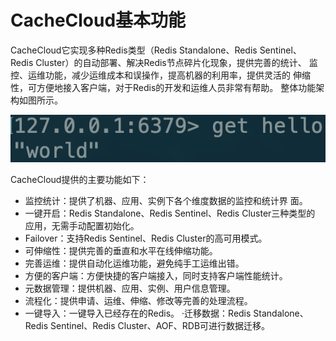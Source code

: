 # CacheCloud基本功能

CacheCloud它实现多种Redis类型（Redis Standalone、Redis Sentinel、 Redis Cluster）的自动部署、解决Redis节点碎片化现象，提供完善的统计、 监控、运维功能，减少运维成本和误操作，提高机器的利用率，提供灵活的 伸缩性，可方便地接入客户端，对于Redis的开发和运维人员非常有帮助。 整体功能架构如图所示。

![](../../.gitbook/assets/image%20%2837%29.png)

CacheCloud提供的主要功能如下： 

* 监控统计：提供了机器、应用、实例下各个维度数据的监控和统计界 面。 
* 一键开启：Redis Standalone、Redis Sentinel、Redis Cluster三种类型的 应用，无需手动配置初始化。 
* Failover：支持Redis Sentinel、Redis Cluster的高可用模式。 
* 可伸缩性：提供完善的垂直和水平在线伸缩功能。 
* 完善运维：提供自动化运维功能，避免纯手工运维出错。 
* 方便的客户端：方便快捷的客户端接入，同时支持客户端性能统计。 
* 元数据管理：提供机器、应用、实例、用户信息管理。 
* 流程化：提供申请、运维、伸缩、修改等完善的处理流程。 
* 一键导入：一键导入已经存在的Redis。 ·迁移数据：Redis Standalone、Redis Sentinel、Redis Cluster、AOF、RDB可进行数据迁移。


